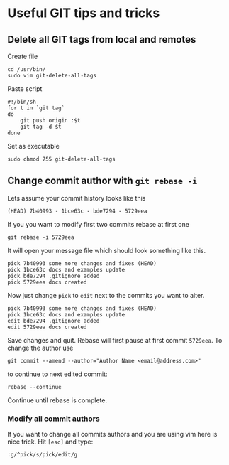 # Useful GIT tips and tricks

## Delete all GIT tags from local and remotes

Create file
```
cd /usr/bin/
sudo vim git-delete-all-tags 
```

Paste script
```
#!/bin/sh
for t in `git tag`
do
    git push origin :$t
    git tag -d $t
done
```

Set as executable
```
sudo chmod 755 git-delete-all-tags
```

## Change commit author with `git rebase -i`

Lets assume your commit history looks like this
```
(HEAD) 7b40993 - 1bce63c - bde7294 - 5729eea
```

If you you want to modify first two commits rebase at first one
```
git rebase -i 5729eea
```

It will open your message file which should look something like this.
```
pick 7b40993 some more changes and fixes (HEAD)
pick 1bce63c docs and examples update
pick bde7294 .gitignore added
pick 5729eea docs created
```

Now just change `pick` to `edit` next to the commits you want to alter.
```
pick 7b40993 some more changes and fixes (HEAD)
pick 1bce63c docs and examples update
edit bde7294 .gitignore added
edit 5729eea docs created
```
Save changes and quit. Rebase will first pause at first commit `5729eea`.
To change the author use 
```
git commit --amend --author="Author Name <email@address.com>"
```
to continue to next edited commit:  
```
rebase --continue
``` 
Continue until rebase is complete.


### Modify all commit authors
If you want to change all commits authors and you are using vim here is nice trick. Hit `[esc]` and type:

```
:g/^pick/s/pick/edit/g
```